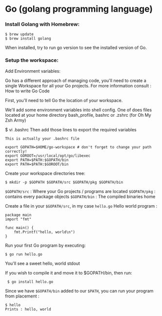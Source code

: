 # Go (golang programming language)

### Install Golang with Homebrew:

```
$ brew update
$ brew install golang
```

When installed, try to run go version to see the installed version of Go.

### Setup the workspace:

Add Environment variables:

Go has a different approach of managing code, you'll need to create a single Workspace for all your Go projects. For more information consult : How to write Go Code

First, you'll need to tell Go the location of your workspace.

We'll add some environment variables into shell config. One of does files located at your home directory bash_profile, bashrc or .zshrc (for Oh My Zsh Army)

$ vi .bashrc
Then add those lines to export the required variables

`This is actually your .bashrc file`

```
export GOPATH=$HOME/go-workspace # don't forget to change your path correctly!
export GOROOT=/usr/local/opt/go/libexec
export PATH=$PATH:$GOPATH/bin
export PATH=$PATH:$GOROOT/bin
```

Create your workspace directories tree:

```
$ mkdir -p $GOPATH $GOPATH/src $GOPATH/pkg $GOPATH/bin
```

`$GOPATH/src` : Where your Go projects / programs are located
`$GOPATH/pkg` : contains every package objects
`$GOPATH/bin` : The compiled binaries home

Create a file in your `$GOPATH/src`, in my case `hello.go` Hello world program :

```
package main
import "fmt"

func main() {
    fmt.Printf("hello, world\n")
}

```
Run your first Go program by executing:

```
$ go run hello.go
```

You'll see a sweet hello, world stdout

If you wish to compile it and move it to $GOPATH/bin, then run:

```
 $ go install hello.go
```

Since we have `$GOPATH/bin` added to our `$PATH`, you can run your program from placement :

```
$ hello
Prints : hello, world
```